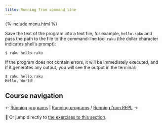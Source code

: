 ```yaml
---
title: Running from command line
---
```


{% include menu.html %}

Save the text of the program into a text file, for example, `hello.raku` and pass the path to the file to the command-line tool `raku` (the dollar character indicates shell’s prompt):

    $ raku hello.raku

If the program does not contain errors, it will be immediately executed, and if it generates any output, you will see the output in the terminal:

    $ raku hello.raku 
    Hello, World!

## Course navigation

← [Running programs](..) | [Running programs](..) / [Running from REPL](../from-repl) →

💪 Or jump directly to [the exercises to this section](../exercises).
